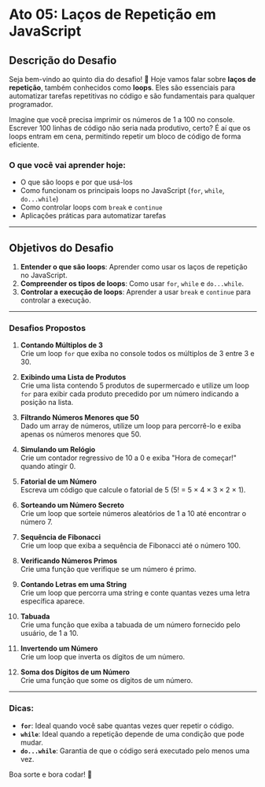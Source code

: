 # Ato 05: Laços de Repetição em JavaScript

## Descrição do Desafio

Seja bem-vindo ao quinto dia do desafio! 🎉 Hoje vamos falar sobre **laços de repetição**, também conhecidos como **loops**. Eles são essenciais para automatizar tarefas repetitivas no código e são fundamentais para qualquer programador.

Imagine que você precisa imprimir os números de 1 a 100 no console. Escrever 100 linhas de código não seria nada produtivo, certo? É aí que os loops entram em cena, permitindo repetir um bloco de código de forma eficiente.

### O que você vai aprender hoje:
- O que são loops e por que usá-los
- Como funcionam os principais loops no JavaScript (`for`, `while`, `do...while`)
- Como controlar loops com `break` e `continue`
- Aplicações práticas para automatizar tarefas

---

## Objetivos do Desafio

1. **Entender o que são loops**: Aprender como usar os laços de repetição no JavaScript.
2. **Compreender os tipos de loops**: Como usar `for`, `while` e `do...while`.
3. **Controlar a execução de loops**: Aprender a usar `break` e `continue` para controlar a execução.

---

### Desafios Propostos

1. **Contando Múltiplos de 3**  
   Crie um loop `for` que exiba no console todos os múltiplos de 3 entre 3 e 30.

2. **Exibindo uma Lista de Produtos**  
   Crie uma lista contendo 5 produtos de supermercado e utilize um loop `for` para exibir cada produto precedido por um número indicando a posição na lista.

3. **Filtrando Números Menores que 50**  
   Dado um array de números, utilize um loop para percorrê-lo e exiba apenas os números menores que 50.

4. **Simulando um Relógio**  
   Crie um contador regressivo de 10 a 0 e exiba "Hora de começar!" quando atingir 0.

5. **Fatorial de um Número**  
   Escreva um código que calcule o fatorial de 5 (5! = 5 × 4 × 3 × 2 × 1).

6. **Sorteando um Número Secreto**  
   Crie um loop que sorteie números aleatórios de 1 a 10 até encontrar o número 7.

7. **Sequência de Fibonacci**  
   Crie um loop que exiba a sequência de Fibonacci até o número 100.

8. **Verificando Números Primos**  
   Crie uma função que verifique se um número é primo.

9. **Contando Letras em uma String**  
   Crie um loop que percorra uma string e conte quantas vezes uma letra específica aparece.

10. **Tabuada**  
    Crie uma função que exiba a tabuada de um número fornecido pelo usuário, de 1 a 10.

11. **Invertendo um Número**  
    Crie um loop que inverta os dígitos de um número.

12. **Soma dos Dígitos de um Número**  
    Crie uma função que some os dígitos de um número.

---

### Dicas:
- **`for`**: Ideal quando você sabe quantas vezes quer repetir o código.
- **`while`**: Ideal quando a repetição depende de uma condição que pode mudar.
- **`do...while`**: Garantia de que o código será executado pelo menos uma vez.

Boa sorte e bora codar! 🚀
